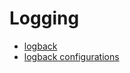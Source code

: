 # Logging

- [logback](https://logback.qos.ch/index.html)
- [logback configurations](https://logback.qos.ch/manual/configuration.html)

